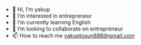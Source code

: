 - 👋 Hi, I’m yakup
- 👀 I’m interested in entrepreneur
- 🌱 I’m currently learning English
- 💞️ I’m looking to collaborate on entrepreneur
- 📫 How to reach me yakuptosun888@gmail.com

<!---
yakup-sun/yakup-sun is a ✨ special ✨ repository because its `README.md` (this file) appears on your GitHub profile.
You can click the Preview link to take a look at your changes.
--->
